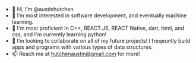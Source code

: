 - 👋 Hi, I’m @austinhutchen
- 👀 I’m most interested in software development, and eventually machine learning.
- 🌱 I'm most proficient in C++, REACT.JS, REACT Native, dart, html, and css, and I'm currently learning python!
- 💞️ I’m looking to collaborate on all of my future projects! I freqeuntly build apps and programs with various types of data structures.
- 📫 Reach me at hutchenaustin@gmail.com for more!

<!---
austinhutchen/austinhutchen is a ✨ special ✨ repository because its `README.md` (this file) appears on your GitHub profile.
You can click the Preview link to take a look at your changes.
--->
